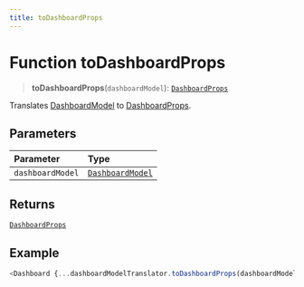 ```yaml
---
title: toDashboardProps
---
```


# Function toDashboardProps <Badge type="fusionEmbed" text="Fusion Embed" />

> **toDashboardProps**(`dashboardModel`): [`DashboardProps`](../../../interfaces/interface.DashboardProps.md)

Translates [DashboardModel](../../interface.DashboardModel.md) to [DashboardProps](../../../interfaces/interface.DashboardProps.md).

## Parameters

| Parameter | Type |
| :------ | :------ |
| `dashboardModel` | [`DashboardModel`](../../interface.DashboardModel.md) |

## Returns

[`DashboardProps`](../../../interfaces/interface.DashboardProps.md)

## Example

```ts
<Dashboard {...dashboardModelTranslator.toDashboardProps(dashboardModel)} />
```
